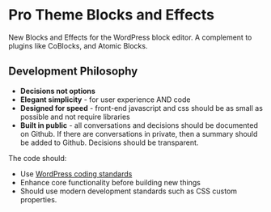 # Pro Theme Blocks and Effects

New Blocks and Effects for the WordPress block editor. A complement to plugins like CoBlocks, and Atomic Blocks.

## Development Philosophy

* **Decisions not options**
* **Elegant simplicity** - for user experience AND code
* **Designed for speed** - front-end javascript and css should be as small as possible and not require libraries
* **Built in public** - all conversations and decisions should be documented on Github. If there are conversations in private, then a summary should be added to Github. Decisions should be transparent.

The code should:

* Use [WordPress coding standards](https://codex.wordpress.org/WordPress_Coding_Standards)
* Enhance core functionality before building new things
* Should use modern development standards such as CSS custom properties.
